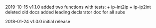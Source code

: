 2019-10-15
  v1.1.0
  added two functions with tests:
    + ip-int2ip
    + ip-ip2int
  deleted old docs
  added leading declarator doc for all subs


2018-01-24
  v1.0.0
  initial release
